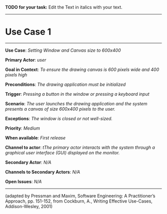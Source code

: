 **TODO for your task:** Edit the Text in italics with your text.

<hr>

# Use Case 1

<hr>

**Use Case**: *Setting Window and Canvas size to 600x400*

**Primary Actor**: *user*

**Goal in Context**: *To ensure the drawing canvas is 600 pixels wide and 400 pixels high*

**Preconditions**: *The drawing application must be initialized*

**Trigger**: *Pressing a button in the window or pressing a keyboard input*
  
**Scenario**: *The user launches the drawing application and the system presents a canvas of size 600x400 pixels to the user.*
 
**Exceptions**: *The window is closed or not well-sized.*

**Priority**: *Medium*

**When available**: *First release*

**Channel to actor**: *tThe primary actor interacts with the system through a graphical user interface (GUI) displayed on the monitor.*

**Secondary Actor**: *N/A*

**Channels to Secondary Actors**: *N/A*

**Open Issues**: *N/A*

<hr>



(adapted by Pressman and Maxim, Software Engineering: A Practitioner’s Approach, pp. 151-152, from Cockburn,
A., Writing Effective Use-Cases, Addison-Wesley, 2001)
